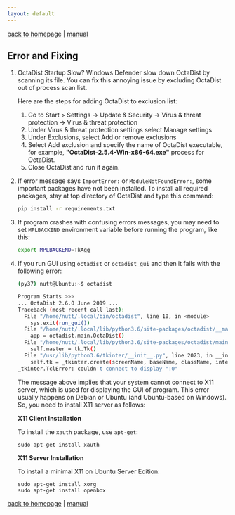 ```yaml
---
layout: default
---
```

[back to homepage](./) | [manual](./manual.md)

## Error and Fixing

1. OctaDist Startup Slow? Windows Defender slow down OctaDist by scanning its file.
   You can fix this annoying issue by excluding OctaDist out of process scan list.
   
   Here are the steps for adding OctaDist to exclusion list:

   1. Go to Start > Settings -> Update & Security -> Virus & threat protection -> Virus & threat protection
   2. Under Virus & threat protection settings select Manage settings
   3. Under Exclusions, select Add or remove exclusions
   4. Select Add exclusion and specify the name of OctaDist executable, for example, 
      **"OctaDist-2.5.4-Win-x86-64.exe"** process for OctaDist. 
   5. Close OctaDist and run it again.

2. If error message says `ImportError:` or `ModuleNotFoundError:`, some important packages have not been installed. 
   To install all required packages, stay at top directory of OctaDist and type this command:
   ```sh
   pip install -r requirements.txt
   ```

3. If program crashes with confusing errors messages, you may need to set `MPLBACKEND` environment variable 
   before running the program, like this:
   ```sh
   export MPLBACKEND=TkAgg
   ```
   
4. If you run GUI using `octadist` or `octadist_gui` and then it fails with the following error:

   ```sh
   (py37) nutt@Ubuntu:~$ octadist
   
   Program Starts >>>
   ... OctaDist 2.6.0 June 2019 ...
   Traceback (most recent call last):
     File "/home/nutt/.local/bin/octadist", line 10, in <module>
       sys.exit(run_gui())
     File "/home/nutt/.local/lib/python3.6/site-packages/octadist/__main__.py", line 35, in run_gui
       app = octadist.main.OctaDist()
     File "/home/nutt/.local/lib/python3.6/site-packages/octadist/main.py", line 68, in __init__
       self.master = tk.Tk()
     File "/usr/lib/python3.6/tkinter/__init__.py", line 2023, in __init__
       self.tk = _tkinter.create(screenName, baseName, className, interactive, wantobjects, useTk, sync, use)
   _tkinter.TclError: couldn't connect to display ":0"
   ```

    The message above implies that your system cannot connect to X11 server, 
    which is used for displaying the GUI of program.
    This error usually happens on Debian or Ubuntu (and Ubuntu-based on Windows). 
    So, you need to install X11 server as follows: 
    
    **X11 Client Installation**

    To install the `xauth` package, use `apt-get`:
    ```
    sudo apt-get install xauth
    ```

    **X11 Server Installation**
    
    To install a minimal X11 on Ubuntu Server Edition:
    ```
    sudo apt-get install xorg
    sudo apt-get install openbox
    ```
    
[back to homepage](./) | [manual](./manual.md)
